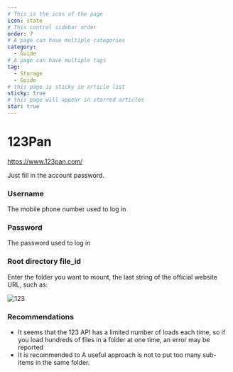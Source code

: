 ```yaml
---
# This is the icon of the page
icon: state
# This control sidebar order
order: 7
# A page can have multiple categories
category:
  - Guide
# A page can have multiple tags
tag:
  - Storage
  - Guide
# this page is sticky in article list
sticky: true
# this page will appear in starred articles
star: true
---
```


# 123Pan
https://www.123pan.com/

Just fill in the account password.

### Username
The mobile phone number used to log in
### Password
The password used to log in
### Root directory file_id
Enter the folder you want to mount, the last string of the official website URL, such as:

![123](/img/drivers/123.png)

### Recommendations

- It seems that the 123 API has a limited number of loads each time, so if you load hundreds of files in a folder at one time, an error may be reported
- It is recommended to A useful approach is not to put too many sub-items in the same folder.
